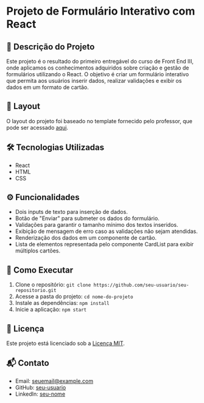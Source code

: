 # Projeto de Formulário Interativo com React

## 📝 Descrição do Projeto
Este projeto é o resultado do primeiro entregável do curso de Front End III, onde aplicamos os conhecimentos adquiridos sobre criação e gestão de formulários utilizando o React. O objetivo é criar um formulário interativo que permita aos usuários inserir dados, realizar validações e exibir os dados em um formato de cartão.

## 🎨 Layout
O layout do projeto foi baseado no template fornecido pelo professor, que pode ser acessado [aqui](link_do_template_do_figma).

## 🛠️ Tecnologias Utilizadas
- React
- HTML
- CSS

## ⚙️ Funcionalidades
- Dois inputs de texto para inserção de dados.
- Botão de "Enviar" para submeter os dados do formulário.
- Validações para garantir o tamanho mínimo dos textos inseridos.
- Exibição de mensagem de erro caso as validações não sejam atendidas.
- Renderização dos dados em um componente de cartão.
- Lista de elementos representada pelo componente CardList para exibir múltiplos cartões.

## 🚀 Como Executar
1. Clone o repositório: `git clone https://github.com/seu-usuario/seu-repositorio.git`
2. Acesse a pasta do projeto: `cd nome-do-projeto`
3. Instale as dependências: `npm install`
4. Inicie a aplicação: `npm start`

## 📄 Licença
Este projeto está licenciado sob a [Licença MIT](link_da_licenca).

## 📬 Contato
- Email: seuemail@example.com
- GitHub: [seu-usuario](https://github.com/seu-usuario)
- LinkedIn: [seu-nome](https://www.linkedin.com/in/seu-nome/)

